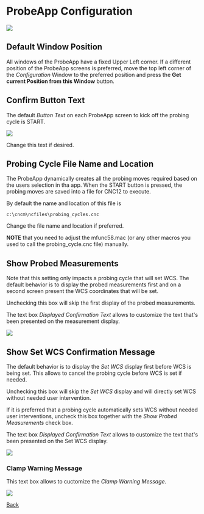 # ProbeApp Configuration 

![](/images/pa052.PNG)

## Default Window Position
All windows of the ProbeApp have a fixed Upper Left corner.
If a different position of the ProbeApp screens is preferred, move the top left corner of the *Configuration* Window to the preferred position and press the **Get current Position from this Window** button.

## Confirm Button Text
The default *Button Text* on each ProbeApp screen to kick off the probing cycle is START.

![](/images/pa053.PNG)

Change this text if desired.

## Probing Cycle File Name and Location
The ProbeApp dynamically creates all the probing moves required based on the users selection in tha app.
When the START button is pressed, the probing moves are saved into a file for CNC12 to execute.

By default the name and location of this file is
```
c:\cncm\ncfiles\probing_cycles.cnc
```
Change the file name and location if preferred.

**NOTE** that you need to adjust the mfunc58.mac (or any other macros you used to call the probing_cycle.cnc file) manually.

## Show Probed Measurements
Note that this setting only impacts a probing cycle that will set WCS.
The default behavior is to display the probed measurements first and on a second screen present the WCS coordinates that will be set.

Unchecking this box will skip the first display of the probed measurements.

The text box *Displayed Confirmation Text* allows to customize the text that's been presented on the measurement display.

![](/images/pa020.PNG)


## Show Set WCS Confirmation Message
The default behavior is to display the *Set WCS* display first before WCS is being set.
This allows to cancel the probing cycle before WCS is set if needed.

Unchecking this box will skip the *Set WCS* display and will directly set WCS without needed user intervention.

If it is preferred that a probing cycle automatically sets WCS without needed user interventions, uncheck this box together with the *Show Probed Measurements* check box. 

The text box *Displayed Confirmation Text* allows to customize the text that's been presented on the Set WCS display.

![](/images/pa021.PNG)

### Clamp Warning Message
This text box allows to cuctomize the *Clamp Warning Message*.

![](/images/pa043.PNG)




[Back](index.md)

